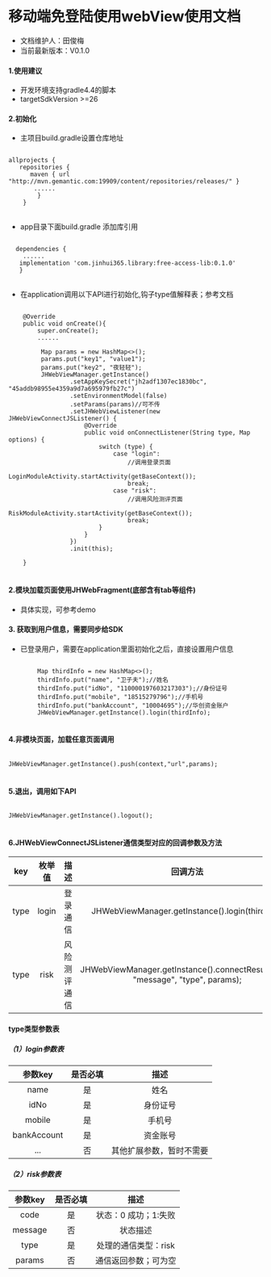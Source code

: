
# 移动端免登陆使用webView使用文档
- 文档维护人：田俊梅
- 当前最新版本：V0.1.0

#### 1.使用建议
- 开发环境支持gradle4.4的脚本
- targetSdkVersion >=26

#### 2.初始化
- 主项目build.gradle设置仓库地址

<pre>
<code>
allprojects {
   repositories {
      maven { url "http://mvn.gemantic.com:19909/content/repositories/releases/" }
       ......
        }
    }
</code>
</pre>
- app目录下面build.gradle 添加库引用
<pre>
<code>
  dependencies {
    ......
   implementation 'com.jinhui365.library:free-access-lib:0.1.0'
   }
</code>
</pre>
- 在application调用以下API进行初始化,钩子type值解释表；参考文档

<pre>
<code>
    @Override
    public void onCreate(){
        super.onCreate();
        ......
        
         Map<String, Object> params = new HashMap<>();
         params.put("key1", "value1");
         params.put("key2", "夜轻轻");
         JHWebViewManager.getInstance()
                 .setAppKeySecret("jh2adf1307ec1830bc", "45addb98955e4359a9d7a695979fb27c")
                 .setEnvironmentModel(false)
                 .setParams(params)//可不传
                 .setJHWebViewListener(new JHWebViewConnectJSListener() {
                     @Override
                     public void onConnectListener(String type, Map<String, Object> options) {
                         switch (type) {
                             case "login":
                                 //调用登录页面
                                 LoginModuleActivity.startActivity(getBaseContext());
                                 break;
                             case "risk":
                                 //调用风险测评页面
                                 RiskModuleActivity.startActivity(getBaseContext());
                                 break;
                         }
                     }
                 })
                 .init(this);
                 
    }
</code>
</pre>

#### 2.模块加载页面使用JHWebFragment(底部含有tab等组件)
- 具体实现，可参考demo

#### 3. 获取到用户信息，需要同步给SDK
- 已登录用户，需要在application里面初始化之后，直接设置用户信息

<pre>
<code>
        Map<String, Object> thirdInfo = new HashMap<>();
        thirdInfo.put("name", "卫子夫");//姓名
        thirdInfo.put("idNo", "110000197603217303");//身份证号
        thirdInfo.put("mobile", "18515279796");//手机号
        thirdInfo.put("bankAccount", "10004695");//华创资金账户
        JHWebViewManager.getInstance().login(thirdInfo);
</code>
</pre>

#### 4.非模块页面，加载任意页面调用
<pre>
<code>
JHWebViewManager.getInstance().push(context,"url",params);
</code>
</pre>

#### 5.退出，调用如下API
<pre>
<code>
JHWebViewManager.getInstance().logout();
</code>
</pre>

#### 6.JHWebViewConnectJSListener通信类型对应的回调参数及方法
|key|枚举值|描述|回调方法|必填参数|
|:-:|:-:|:-:|:-:| :-:| 
|type|login|登录通信|JHWebViewManager.getInstance().login(thirdInfo)|详见login参数表|
|type|risk|风险测评通信|JHWebViewManager.getInstance().connectResult(code, "message", "type", params);|详见risk参数表]|

#### type类型参数表
##### （1）login参数表
|参数key|是否必填|描述|
|:-:|:-:|:-:|
|name|是|姓名|
|idNo|是|身份证号|
|mobile|是|手机号|
|bankAccount|是|资金账号|
|...|否|其他扩展参数，暂时不需要|

##### （2）risk参数表
|参数key|是否必填|描述|
|:-:|:-:|:-:|
|code|是|状态：0 成功；1:失败|
|message|否|状态描述|
|type|是|处理的通信类型：risk|
|params|否|通信返回参数；可为空|
